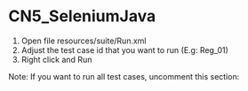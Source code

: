 # CN5_SeleniumJava

1. Open file resources/suite/Run.xml
2. Adjust the test case id that you want to run (E.g: Reg_01)
        <classes>
            <class name="test.railway.testcase.Reg_01" />
        </classes>
3. Right click and Run

Note: If you want to run all test cases, uncomment this section:
        <!--<packages>-->
            <!--<package name="test.railway.testcase">-->
            <!--</package>-->
        <!--</packages>-->
